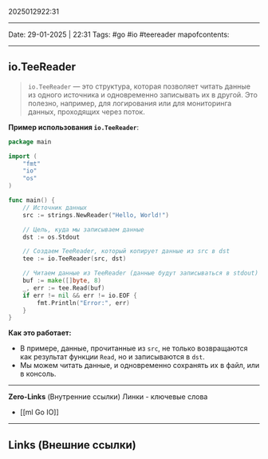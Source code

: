2025012922:31
___
Date: 29-01-2025 | 22:31
Tags: #go #io #teereader
mapofcontents:
___
## io.TeeReader

>`io.TeeReader` — это структура, которая позволяет читать данные из одного источника и одновременно записывать их в другой. Это полезно, например, для логирования или для мониторинга данных, проходящих через поток.

**Пример использования `io.TeeReader`**:
```go
package main

import (
	"fmt"
	"io"
	"os"
)

func main() {
	// Источник данных
	src := strings.NewReader("Hello, World!")

	// Цель, куда мы записываем данные
	dst := os.Stdout

	// Создаем TeeReader, который копирует данные из src в dst
	tee := io.TeeReader(src, dst)

	// Читаем данные из TeeReader (данные будут записываться в stdout)
	buf := make([]byte, 8)
	_, err := tee.Read(buf)
	if err != nil && err != io.EOF {
		fmt.Println("Error:", err)
	}
}
```

**Как это работает:**
- В примере, данные, прочитанные из `src`, не только возвращаются как результат функции `Read`, но и записываются в `dst`.
- Мы можем читать данные, и одновременно сохранять их в файл, или в консоль.


-----
**Zero-Links**  (Внутренние ссылки) Линки - ключевые слова
- [[ml Go IO]]

------
**Links** (Внешние ссылки)
-
